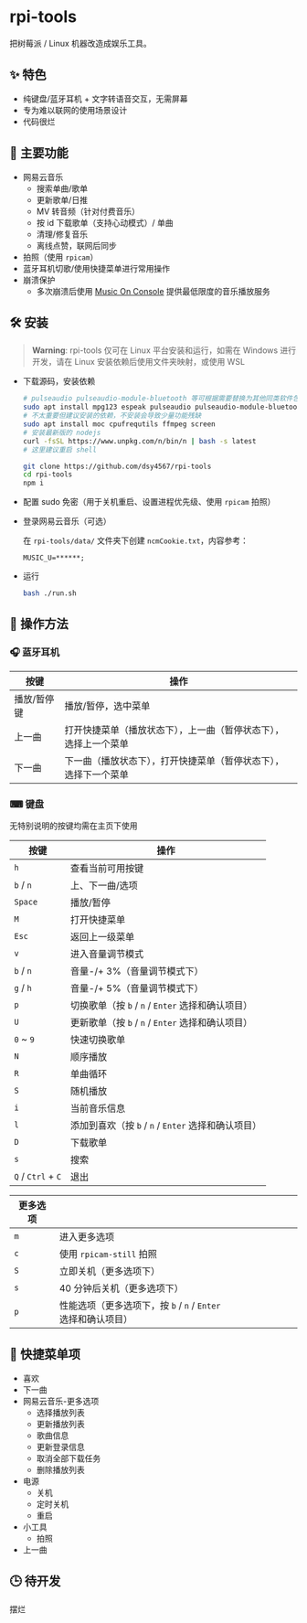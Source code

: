 # rpi-tools

把树莓派 / Linux 机器改造成娱乐工具。

## ✨ 特色

-   纯键盘/蓝牙耳机 + 文字转语音交互，无需屏幕
-   专为难以联网的使用场景设计
-   代码很烂

## 💩 主要功能

-   网易云音乐
    -   搜索单曲/歌单
    -   更新歌单/日推
    -   MV 转音频（针对付费音乐）
    -   按 id 下载歌单（支持心动模式）/ 单曲
    -   清理/修复音乐
    -   离线点赞，联网后同步
-   拍照（使用 `rpicam`）
-   蓝牙耳机切歌/使用快捷菜单进行常用操作
-   崩溃保护
    -   多次崩溃后使用 [Music On Console](https://github.com/jonsafari/mocp) 提供最低限度的音乐播放服务

## 🛠 安装

> **Warning**: rpi-tools 仅可在 Linux 平台安装和运行，如需在 Windows 进行开发，请在 Linux 安装依赖后使用文件夹映射，或使用 WSL

-   下载源码，安装依赖

    ```bash
    # pulseaudio pulseaudio-module-bluetooth 等可根据需要替换为其他同类软件包，如 pipewire
    sudo apt install mpg123 espeak pulseaudio pulseaudio-module-bluetooth bluez bluez-tools
    # 不太重要但建议安装的依赖，不安装会导致少量功能残缺
    sudo apt install moc cpufrequtils ffmpeg screen
    # 安装最新版的 nodejs
    curl -fsSL https://www.unpkg.com/n/bin/n | bash -s latest
    # 这里建议重启 shell

    git clone https://github.com/dsy4567/rpi-tools
    cd rpi-tools
    npm i
    ```

-   配置 sudo 免密（用于关机重启、设置进程优先级、使用 `rpicam` 拍照）

-   登录网易云音乐（可选）

    在 `rpi-tools/data/` 文件夹下创建 `ncmCookie.txt`，内容参考：

    ```text
    MUSIC_U=******;
    ```

-   运行

    ```bash
    bash ./run.sh
    ```

## 🕺 操作方法

### 🎧 蓝牙耳机

| 按键        | 操作                                                             |
| ----------- | ---------------------------------------------------------------- |
| 播放/暂停键 | 播放/暂停，选中菜单                                              |
| 上一曲      | 打开快捷菜单（播放状态下），上一曲（暂停状态下），选择上一个菜单 |
| 下一曲      | 下一曲（播放状态下），打开快捷菜单（暂停状态下），选择下一个菜单 |

### ⌨ 键盘

无特别说明的按键均需在主页下使用

| 按键               | 操作                                                |
| ------------------ | --------------------------------------------------- |
| `h`                | 查看当前可用按键                                    |
| `b` / `n`          | 上、下一曲/选项                                     |
| `Space`            | 播放/暂停                                           |
| `M`                | 打开快捷菜单                                        |
| `Esc`              | 返回上一级菜单                                      |
| `v`                | 进入音量调节模式                                    |
| `b` / `n`          | 音量-/+ 3%（音量调节模式下）                        |
| `g` / `h`          | 音量-/+ 5%（音量调节模式下）                        |
| `p`                | 切换歌单（按 `b` / `n` / `Enter` 选择和确认项目）   |
| `U`                | 更新歌单（按 `b` / `n` / `Enter` 选择和确认项目）   |
| `0` ~ `9`          | 快速切换歌单                                        |
| `N`                | 顺序播放                                            |
| `R`                | 单曲循环                                            |
| `S`                | 随机播放                                            |
| `i`                | 当前音乐信息                                        |
| `l`                | 添加到喜欢（按 `b` / `n` / `Enter` 选择和确认项目） |
| `D`                | 下载歌单                                            |
| `s`                | 搜索                                                |
| `Q` / `Ctrl` + `C` | 退出                                                |

| 更多选项 |                                                               |
| -------- | ------------------------------------------------------------- |
| `m`      | 进入更多选项                                                  |
| `c`      | 使用 `rpicam-still` 拍照                                      |
| `S`      | 立即关机（更多选项下）                                        |
| `s`      | 40 分钟后关机（更多选项下）                                   |
| `p`      | 性能选项（更多选项下，按 `b` / `n` / `Enter` 选择和确认项目） |

## 📄 快捷菜单项

-   喜欢
-   下一曲
-   网易云音乐-更多选项
    -   选择播放列表
    -   更新播放列表
    -   歌曲信息
    -   更新登录信息
    -   取消全部下载任务
    -   删除播放列表
-   电源
    -   关机
    -   定时关机
    -   重启
-   小工具
    -   拍照
-   上一曲

## 🕒 待开发

摆烂
